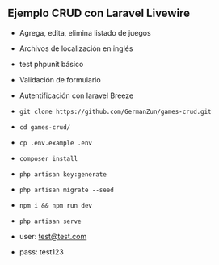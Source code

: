 ## Ejemplo CRUD con Laravel Livewire

- Agrega, edita, elimina listado de juegos
- Archivos de localización en inglés
- test phpunit básico
- Validación de formulario
- Autentificación con laravel Breeze


- ```git clone https://github.com/GermanZun/games-crud.git```
- ```cd games-crud/```
- ```cp .env.example .env```
- ```composer install```
- ```php artisan key:generate```
- ```php artisan migrate --seed```
- ```npm i && npm run dev```
- ```php artisan serve```


- user: test@test.com
- pass: test123
